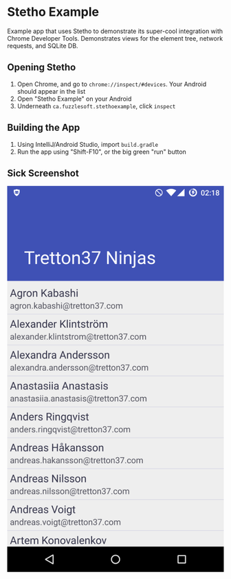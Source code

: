 # Stetho Example

Example app that uses Stetho to demonstrate its super-cool integration with Chrome Developer Tools.
Demonstrates views for the element tree, network requests, and SQLite DB.

## Opening Stetho

1. Open Chrome, and go to `chrome://inspect/#devices`. Your Android should appear in the list
2. Open "Stetho Example" on your Android
3. Underneath `ca.fuzzlesoft.stethoexample`, click `inspect`

## Building the App

1. Using IntelliJ/Android Studio, import `build.gradle`
2. Run the app using "Shift-F10", or the big green "run" button

## Sick Screenshot
![Best screenshot ever](screenshot.png)